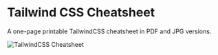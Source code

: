 # Tailwind CSS Cheatsheet

A one-page printable TailwindCSS cheatsheet in PDF and JPG versions.

![TailwindCSS Cheatsheet](tailwindcss-cheatsheet.jpg "TailwindCSS Cheatsheet")
